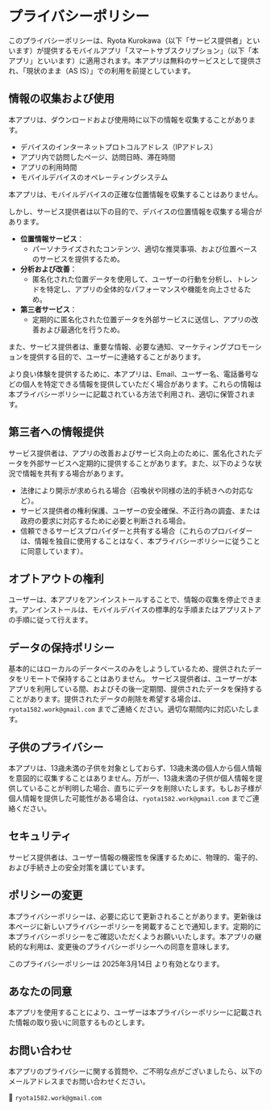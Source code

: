 # プライバシーポリシー

このプライバシーポリシーは、Ryota Kurokawa（以下「サービス提供者」といいます）が提供するモバイルアプリ「スマートサブスクリプション」（以下「本アプリ」といいます）に適用されます。本アプリは無料のサービスとして提供され、「現状のまま（AS IS）」での利用を前提としています。

## 情報の収集および使用

本アプリは、ダウンロードおよび使用時に以下の情報を収集することがあります。

- デバイスのインターネットプロトコルアドレス（IPアドレス）
- アプリ内で訪問したページ、訪問日時、滞在時間
- アプリの利用時間
- モバイルデバイスのオペレーティングシステム

本アプリは、モバイルデバイスの正確な位置情報を収集することはありません。

しかし、サービス提供者は以下の目的で、デバイスの位置情報を収集する場合があります。

- **位置情報サービス**：
  - パーソナライズされたコンテンツ、適切な推奨事項、および位置ベースのサービスを提供するため。
- **分析および改善**：
  - 匿名化された位置データを使用して、ユーザーの行動を分析し、トレンドを特定し、アプリの全体的なパフォーマンスや機能を向上させるため。
- **第三者サービス**：
  - 定期的に匿名化された位置データを外部サービスに送信し、アプリの改善および最適化を行うため。

また、サービス提供者は、重要な情報、必要な通知、マーケティングプロモーションを提供する目的で、ユーザーに連絡することがあります。

より良い体験を提供するために、本アプリは、Email、ユーザー名、電話番号などの個人を特定できる情報を提供していただく場合があります。これらの情報は本プライバシーポリシーに記載されている方法で利用され、適切に保管されます。

## 第三者への情報提供

サービス提供者は、アプリの改善およびサービス向上のために、匿名化されたデータを外部サービスへ定期的に提供することがあります。また、以下のような状況で情報を共有する場合があります。

- 法律により開示が求められる場合（召喚状や同様の法的手続きへの対応など）。
- サービス提供者の権利保護、ユーザーの安全確保、不正行為の調査、または政府の要求に対応するために必要と判断される場合。
- 信頼できるサービスプロバイダーと共有する場合（これらのプロバイダーは、情報を独自に使用することはなく、本プライバシーポリシーに従うことに同意しています）。

## オプトアウトの権利

ユーザーは、本アプリをアンインストールすることで、情報の収集を停止できます。アンインストールは、モバイルデバイスの標準的な手順またはアプリストアの手順に従って行えます。

## データの保持ポリシー

基本的にはローカルのデータベースのみをしようしているため、提供されたデータをリモートで保持することはありません。
サービス提供者は、ユーザーが本アプリを利用している間、およびその後一定期間、提供されたデータを保持することがあります。提供されたデータの削除を希望する場合は、`ryota1582.work@gmail.com` までご連絡ください。適切な期間内に対応いたします。

## 子供のプライバシー

本アプリは、13歳未満の子供を対象としておらず、13歳未満の個人から個人情報を意図的に収集することはありません。万が一、13歳未満の子供が個人情報を提供していることが判明した場合、直ちにデータを削除いたします。もしお子様が個人情報を提供した可能性がある場合は、`ryota1582.work@gmail.com` までご連絡ください。

## セキュリティ

サービス提供者は、ユーザー情報の機密性を保護するために、物理的、電子的、および手続き上の安全対策を講じています。

## ポリシーの変更

本プライバシーポリシーは、必要に応じて更新されることがあります。更新後は本ページに新しいプライバシーポリシーを掲載することで通知します。定期的に本プライバシーポリシーをご確認いただくようお願いいたします。本アプリの継続的な利用は、変更後のプライバシーポリシーへの同意を意味します。

このプライバシーポリシーは 2025年3月14日 より有効となります。

## あなたの同意

本アプリを使用することにより、ユーザーは本プライバシーポリシーに記載された情報の取り扱いに同意するものとします。

## お問い合わせ

本アプリのプライバシーに関する質問や、ご不明な点がございましたら、以下のメールアドレスまでお問い合わせください。

📧 `ryota1582.work@gmail.com`
